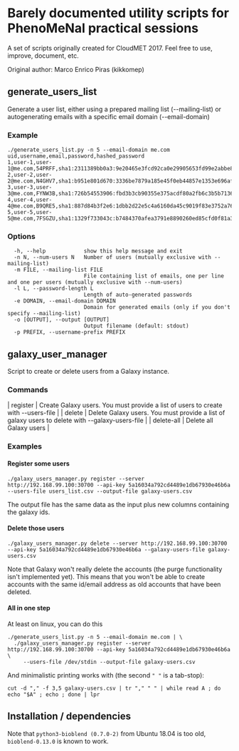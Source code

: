 

# Barely documented utility scripts for PhenoMeNal practical sessions

A set of scripts originally created for CloudMET 2017.  Feel free to use,
improve, document, etc.


Original author: Marco Enrico Piras (kikkomep)


## generate_users_list

Generate a user list, either using a prepared mailing list (--mailing-list)
or autogenerating emails with a specific email domain (--email-domain)

### Example

```
./generate_users_list.py -n 5 --email-domain me.com
uid,username,email,password,hashed_password
1,user-1,user-1@me.com,54PRFF,sha1:2311389bb0a3:9e20465e3fcd92ca0e29905653fd99e2abbe852d
2,user-2,user-2@me.com,N4GHV7,sha1:b951e801d670:3336be7879a185e45f0eb44857e1353e696af3a2
3,user-3,user-3@me.com,FYNW3B,sha1:726b54553906:fbd3b3cb90355e375acdf80a2fb6c3b5b7136bf8
4,user-4,user-4@me.com,B9QRE5,sha1:887d84b3f2e6:1dbb2d22e5c4a6160da45c9019f83e3752a763f8
5,user-5,user-5@me.com,7FSGZU,sha1:1329f733043c:b7484370afea3791e8890260ed85cfd0f81a3dd9
```

### Options

```
  -h, --help            show this help message and exit
  -n N, --num-users N   Number of users (mutually exclusive with --mailing-list)
  -m FILE, --mailing-list FILE
                        File containing list of emails, one per line and one per users (mutually exclusive with --num-users)
  -l L, --password-length L
                        Length of auto-generated passwords
  -e DOMAIN, --email-domain DOMAIN
                        Domain for generated emails (only if you don't specify --mailing-list)
  -o [OUTPUT], --output [OUTPUT]
                        Output filename (default: stdout)
  -p PREFIX, --username-prefix PREFIX
```

## galaxy_user_manager

Script to create or delete users from a Galaxy instance.

### Commands

| register   | Create Galaxy users.  You must provide a list of users to create with --users-file  |
| delete     | Delete Galaxy users.  You must provide a list of galaxy users to delete with --galaxy-users-file  |
| delete-all | Delete all Galaxy users |


### Examples

#### Register some users

```
./galaxy_users_manager.py register --server http://192.168.99.100:30700 --api-key 5a16034a792cd4489e1db67930e46b6a  --users-file users_list.csv --output-file galaxy-users.csv
```

The output file has the same data as the input plus new columns containing the galaxy ids.

#### Delete those users

```
./galaxy_users_manager.py delete --server http://192.168.99.100:30700 --api-key 5a16034a792cd4489e1db67930e46b6a --galaxy-users-file galaxy-users.csv
```

Note that Galaxy won't really delete the accounts (the purge functionality isn't
implemented yet).  This means that you won't be able to create accounts with
the same id/email address as old accounts that have been deleted.



#### All in one step

At least on linux, you can do this

```
./generate_users_list.py -n 5 --email-domain me.com | \
  ./galaxy_users_manager.py register --server http://192.168.99.100:30700 --api-key 5a16034a792cd4489e1db67930e46b6a \
     --users-file /dev/stdin --output-file galaxy-users.csv
```

And minimalistic printing works with (the second `" "` is a tab-stop):

`cut -d "," -f 3,5 galaxy-users.csv | tr "," " " | while read A ; do echo "$A" ; echo ; done | lpr `

## Installation / dependencies

Note that `python3-bioblend (0.7.0-2)` from Ubuntu 18.04 is too old, 
`bioblend-0.13.0` is known to work.


